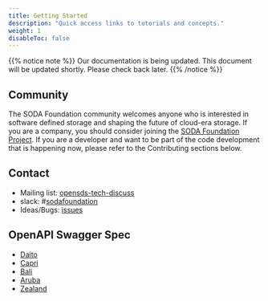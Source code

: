 ```yaml
---
title: Getting Started
description: "Quick access links to tutorials and concepts."
weight: 1
disableToc: false
---
```


{{% notice note %}}
Our documentation is being updated. This document will be updated shortly. Please check back later.
{{% /notice %}}

## Community

The SODA Foundation community welcomes anyone who is interested in software defined storage and shaping the future of cloud-era storage. If you are a company, you should consider joining the [SODA Foundation Project](https://sodafoundation.io/). If you are a developer and want to be part of the code development that is happening now, please refer to the Contributing sections below.

## Contact

* Mailing list: [opensds-tech-discuss](https://lists.opensds.io/mailman/listinfo/opensds-tech-discuss)
* slack: #[sodafoundation](https://sodafoundation.io/slack)
* Ideas/Bugs: [issues](https://github.com/sodafoundation/api/issues)

## OpenAPI Swagger Spec
* [Daito](/guides/api-spec/daito/)
* [Capri](/guides/api-spec/capri/)
* [Bali](/guides/api-spec/bali/)
* [Aruba](/guides/api-spec/aruba/)
* [Zealand](/guides/api-spec/zealand/)
